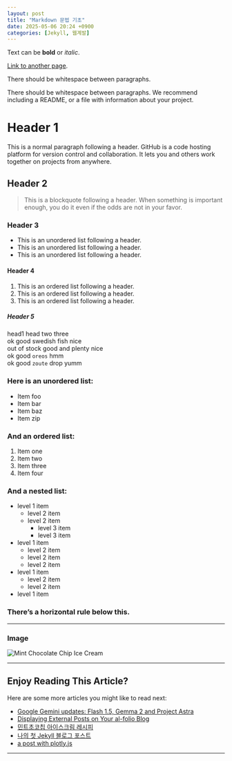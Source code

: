 ```yaml
---
layout: post
title: "Markdown 문법 기초"
date: 2025-05-06 20:24 +0900
categories: [Jekyll, 웹계발]
---
```


Text can be **bold** or _italic_.

[Link to another page](https://snu.ac.kr).

There should be whitespace between paragraphs.

There should be whitespace between paragraphs. We recommend including a README, or a file with information about your project.

# Header 1

This is a normal paragraph following a header. GitHub is a code hosting platform for version control and collaboration. It lets you and others work together on projects from anywhere.

## Header 2

> This is a blockquote following a header.
> When something is important enough, you do it even if the odds are not in your favor.

### Header 3

- This is an unordered list following a header.
- This is an unordered list following a header.
- This is an unordered list following a header.

#### Header 4

1. This is an ordered list following a header.
2. This is an ordered list following a header.
3. This is an ordered list following a header.

##### Header 5

head1 head two three  
ok good swedish fish nice  
out of stock good and plenty nice  
ok good `oreos` hmm  
ok good `zoute` drop yumm

### Here is an unordered list:

- Item foo
- Item bar
- Item baz
- Item zip

### And an ordered list:

1. Item one
2. Item two
3. Item three
4. Item four

### And a nested list:

- level 1 item 
  - level 2 item
  - level 2 item 
    - level 3 item
    - level 3 item
- level 1 item 
  - level 2 item
  - level 2 item
  - level 2 item
- level 1 item 
  - level 2 item
  - level 2 item
- level 1 item

### There’s a horizontal rule below this.

* * *

### Image

![Mint Chocolate Chip Ice Cream](https://sumin-park-teaching.github.io/assets/img/mint-chocolate-chip.jpg)

* * *

## Enjoy Reading This Article?

Here are some more articles you might like to read next:

- [Google Gemini updates: Flash 1.5, Gemma 2 and Project Astra](https://blog.google)
- [Displaying External Posts on Your al-folio Blog](https://medium.com)
- [민트초코칩 아이스크림 레시피](https://sumin-park-teaching.github.io/blog/2025/mint-choco-recipe)
- [나의 첫 Jekyll 블로그 포스트](https://sumin-park-teaching.github.io/blog/2025/first-post)
- [a post with plotly.js](https://sumin-park-teaching.github.io/blog/2025/plotly-post)

---
